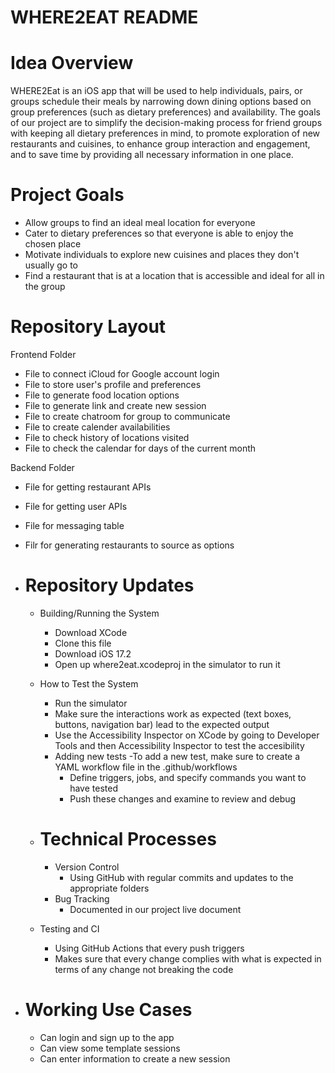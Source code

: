 # WHERE2EAT README

# Idea Overview

WHERE2Eat is an iOS app that will be used to help individuals, pairs, or groups schedule their meals by narrowing down dining options based on group preferences (such as dietary preferences) and availability. The goals of our project are to simplify the decision-making process for friend groups with keeping all dietary preferences in mind, to promote exploration of new restaurants and cuisines, to enhance group interaction and engagement, and to save time by providing all necessary information in one place.  


# Project Goals 
- Allow groups to find an ideal meal location for everyone
- Cater to dietary preferences so that everyone is able to enjoy the chosen place
- Motivate individuals to explore new cuisines and places they don't usually go to
- Find a restaurant that is at a location that is accessible and ideal for all in the group  

# Repository Layout
Frontend Folder
- File to connect iCloud for Google account login
- File to store user's profile and preferences
- File to generate food location options
- File to generate link and create new session
- File to create chatroom for group to communicate
- File to create calender availabilities
- File to check history of locations visited
- File to check the calendar for days of the current month

 Backend Folder
 - File for getting restaurant APIs
 - File for getting user APIs
 - File for messaging table
 - Filr for generating restaurants to source as options 


- # Repository Updates
  - Building/Running the System
      - Download XCode
      - Clone this file
      - Download iOS 17.2
      - Open up where2eat.xcodeproj in the simulator to run it
  - How to Test the System
    - Run the simulator
    - Make sure the interactions work as expected (text boxes, buttons, navigation bar) lead to the expected output
    - Use the Accessibility Inspector on XCode by going to Developer Tools and then Accessibility Inspector to test the accesibility
    - Adding new tests
       -To add a new test, make sure to create a YAML workflow file in the .github/workflows
       - Define triggers, jobs, and specify commands you want to have tested
       - Push these changes and examine to review and debug
   
  - # Technical Processes
    - Version Control
      - Using GitHub with regular commits and updates to the appropriate folders
    - Bug Tracking
      - Documented in our project live document
   -  Testing and CI
       - Using GitHub Actions that every push triggers
       - Makes sure that every change complies with what is expected in terms of any change not breaking the code
    
- # Working Use Cases
  - Can login and sign up to the app
  - Can view some template sessions
  - Can enter information to create a new session
